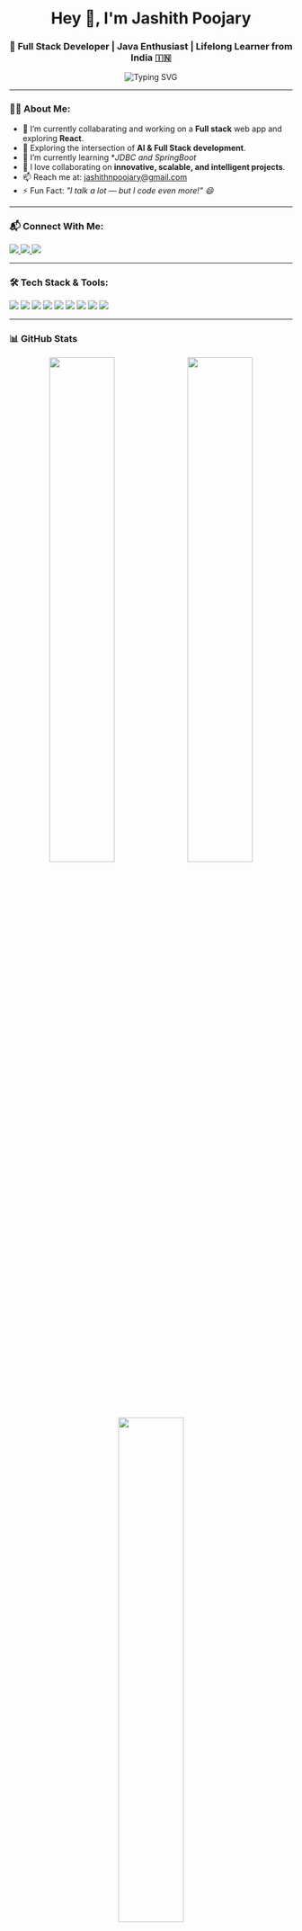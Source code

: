<h1 align="center">Hey 👋, I'm Jashith Poojary</h1>
<h3 align="center">🚀 Full Stack Developer | Java Enthusiast | Lifelong Learner from India 🇮🇳</h3>

<p align="center">
  <img src="https://readme-typing-svg.demolab.com?font=Fira+Code&duration=3000&pause=500&center=true&width=435&lines=Passionate+building+smart+solutions.;Loves+Java%2C+React+%26+Spring+Boot.;Always+curious+to+learn+DevOps+tools.;Let's+build+something+awesome+%F0%9F%9A%80" alt="Typing SVG" />
</p>

---

### 🧑‍💻 About Me:
- 🔭 I’m currently collabarating and working on a **Full stack** web app and exploring **React**.
- 🤖 Exploring the intersection of **AI & Full Stack development**.
- 🌱 I’m currently learning **JDBC and SpringBoot*
- 🤝 I love collaborating on **innovative, scalable, and intelligent projects**.
- 📫 Reach me at: [jashithnpoojary@gmail.com](mailto:jashithnpoojary@gmail.com)
- ⚡ Fun Fact: _"I talk a lot — but I code even more!" 😄_

---

### 📬 Connect With Me:

<p align="left">
  <a href="https://linkedin.com/in/jashith-poojary" target="_blank">
    <img src="https://img.shields.io/badge/-LinkedIn-blue?style=flat-square&logo=Linkedin&logoColor=white" />
  </a>
  <a href="https://instagram.com/jashith_1503" target="_blank">
    <img src="https://img.shields.io/badge/-Instagram-E4405F?style=flat-square&logo=Instagram&logoColor=white" />
  </a>
  <a href="https://leetcode.com/jashith123" target="_blank">
    <img src="https://img.shields.io/badge/-LeetCode-FFA116?style=flat-square&logo=LeetCode&logoColor=black" />
  </a>
</p>

---

### 🛠️ Tech Stack & Tools:
<p align="left">
  <img src="https://img.shields.io/badge/Java-ED8B00?style=for-the-badge&logo=java&logoColor=white"/>
  <img src="https://img.shields.io/badge/SpringBoot-6DB33F?style=for-the-badge&logo=springboot&logoColor=white"/>
  <img src="https://img.shields.io/badge/MySQL-00758F?style=for-the-badge&logo=mysql&logoColor=white"/>
  <img src="https://img.shields.io/badge/JavaScript-F7DF1E?style=for-the-badge&logo=javascript&logoColor=black"/>
  <img src="https://img.shields.io/badge/React-20232A?style=for-the-badge&logo=react&logoColor=61DAFB"/>
  <img src="https://img.shields.io/badge/HTML5-E34F26?style=for-the-badge&logo=html5&logoColor=white"/>
  <img src="https://img.shields.io/badge/C-00599C?style=for-the-badge&logo=c&logoColor=white"/>
  <img src="https://img.shields.io/badge/Git-F05032?style=for-the-badge&logo=git&logoColor=white"/>
  <img src="https://img.shields.io/badge/GitHub-181717?style=for-the-badge&logo=github&logoColor=white"/>
</p>

---

### 📊 GitHub Stats

<p align="center">
  <img src="https://github-readme-stats.vercel.app/api?username=dead-jpg&show_icons=true&theme=react&hide_border=true" width="48%" />
  <img src="https://github-readme-streak-stats.herokuapp.com/?user=dead-jpg&theme=react&hide_border=true" width="48%" />
</p>

<p align="center">
  <img src="https://github-readme-stats.vercel.app/api/top-langs/?username=dead-jpg&layout=compact&theme=react&hide_border=true" width="48%" />
</p>

---

### 📌 Quote I Live By:
> _“Code is like humor. When you have to explain it, it’s bad.” — Cory House_

---

### 🧠 Currently Working On:
```txt
✔️ React Frontend Apps


